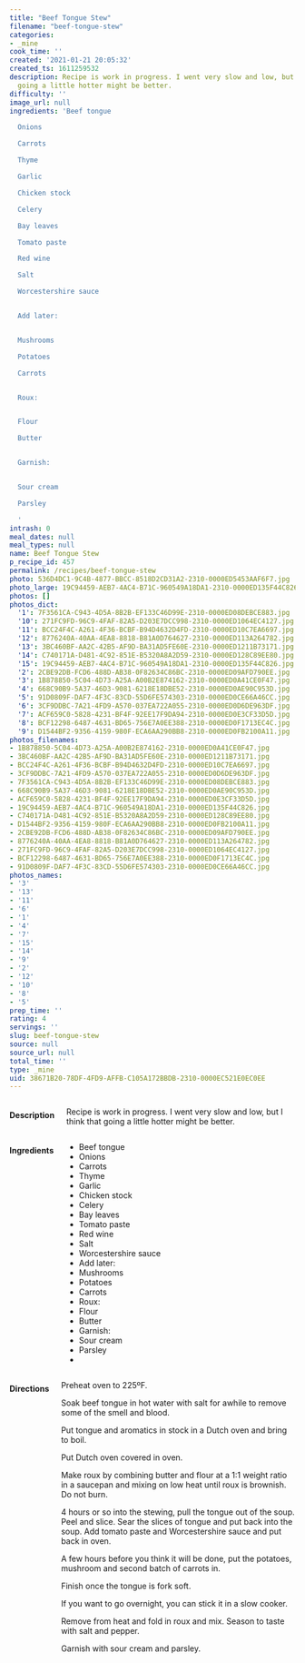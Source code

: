 ```yaml
---
title: "Beef Tongue Stew"
filename: "beef-tongue-stew"
categories:
- _mine
cook_time: ''
created: '2021-01-21 20:05:32'
created_ts: 1611259532
description: Recipe is work in progress. I went very slow and low, but I think that
  going a little hotter might be better.
difficulty: ''
image_url: null
ingredients: 'Beef tongue

  Onions

  Carrots

  Thyme

  Garlic

  Chicken stock

  Celery

  Bay leaves

  Tomato paste

  Red wine

  Salt

  Worcestershire sauce


  Add later:


  Mushrooms

  Potatoes

  Carrots


  Roux:


  Flour

  Butter


  Garnish:


  Sour cream

  Parsley

  '
intrash: 0
meal_dates: null
meal_types: null
name: Beef Tongue Stew
p_recipe_id: 457
permalink: /recipes/beef-tongue-stew
photo: 536D4DC1-9C4B-4877-BBCC-8518D2CD31A2-2310-0000ED5453AAF6F7.jpg
photo_large: 19C94459-AEB7-4AC4-B71C-960549A18DA1-2310-0000ED135F44C826.jpg
photos: []
photos_dict:
  '1': 7F3561CA-C943-4D5A-8B2B-EF133C46D99E-2310-0000ED08DEBCE883.jpg
  '10': 271FC9FD-96C9-4FAF-82A5-D203E7DCC998-2310-0000ED1064EC4127.jpg
  '11': BCC24F4C-A261-4F36-BCBF-B94D4632D4FD-2310-0000ED10C7EA6697.jpg
  '12': 8776240A-40AA-4EA8-8818-B81A0D764627-2310-0000ED113A264782.jpg
  '13': 3BC460BF-AA2C-42B5-AF9D-BA31AD5FE60E-2310-0000ED1211B73171.jpg
  '14': C740171A-D481-4C92-851E-B5320A8A2D59-2310-0000ED128C89EE80.jpg
  '15': 19C94459-AEB7-4AC4-B71C-960549A18DA1-2310-0000ED135F44C826.jpg
  '2': 2CBE92DB-FCD6-488D-AB38-0F82634C86BC-2310-0000ED09AFD790EE.jpg
  '3': 1B878850-5C04-4D73-A25A-A00B2E874162-2310-0000ED0A41CE0F47.jpg
  '4': 668C90B9-5A37-46D3-9081-6218E18DBE52-2310-0000ED0AE90C953D.jpg
  '5': 91D0809F-DAF7-4F3C-83CD-55D6FE574303-2310-0000ED0CE66A46CC.jpg
  '6': 3CF9DDBC-7A21-4FD9-A570-037EA722A055-2310-0000ED0D6DE963DF.jpg
  '7': ACF659C0-5828-4231-BF4F-92EE17F9DA94-2310-0000ED0E3CF33D5D.jpg
  '8': BCF12298-6487-4631-BD65-756E7A0EE388-2310-0000ED0F1713EC4C.jpg
  '9': D1544BF2-9356-4159-980F-ECA6AA290BB8-2310-0000ED0FB2100A11.jpg
photos_filenames:
- 1B878850-5C04-4D73-A25A-A00B2E874162-2310-0000ED0A41CE0F47.jpg
- 3BC460BF-AA2C-42B5-AF9D-BA31AD5FE60E-2310-0000ED1211B73171.jpg
- BCC24F4C-A261-4F36-BCBF-B94D4632D4FD-2310-0000ED10C7EA6697.jpg
- 3CF9DDBC-7A21-4FD9-A570-037EA722A055-2310-0000ED0D6DE963DF.jpg
- 7F3561CA-C943-4D5A-8B2B-EF133C46D99E-2310-0000ED08DEBCE883.jpg
- 668C90B9-5A37-46D3-9081-6218E18DBE52-2310-0000ED0AE90C953D.jpg
- ACF659C0-5828-4231-BF4F-92EE17F9DA94-2310-0000ED0E3CF33D5D.jpg
- 19C94459-AEB7-4AC4-B71C-960549A18DA1-2310-0000ED135F44C826.jpg
- C740171A-D481-4C92-851E-B5320A8A2D59-2310-0000ED128C89EE80.jpg
- D1544BF2-9356-4159-980F-ECA6AA290BB8-2310-0000ED0FB2100A11.jpg
- 2CBE92DB-FCD6-488D-AB38-0F82634C86BC-2310-0000ED09AFD790EE.jpg
- 8776240A-40AA-4EA8-8818-B81A0D764627-2310-0000ED113A264782.jpg
- 271FC9FD-96C9-4FAF-82A5-D203E7DCC998-2310-0000ED1064EC4127.jpg
- BCF12298-6487-4631-BD65-756E7A0EE388-2310-0000ED0F1713EC4C.jpg
- 91D0809F-DAF7-4F3C-83CD-55D6FE574303-2310-0000ED0CE66A46CC.jpg
photos_names:
- '3'
- '13'
- '11'
- '6'
- '1'
- '4'
- '7'
- '15'
- '14'
- '9'
- '2'
- '12'
- '10'
- '8'
- '5'
prep_time: ''
rating: 4
servings: ''
slug: beef-tongue-stew
source: null
source_url: null
total_time: ''
type: _mine
uid: 38671B20-78DF-4FD9-AFFB-C105A172BBDB-2310-0000EC521E0EC0EE
---
```

<div class="large-8 medium-7 columns" id="writeup">		<h4 id="description">Description</h4>
<div class="box box-description content"><p>Recipe is work in progress. I went very slow and low, but I think that going a little hotter might be better.</p>
</div>	</div><!-- #writeup -->
</div><!-- #row-one -->
<div class="row" id="row-two">	<div class="medium-4 small-5 columns"><h4 id="ingredients">Ingredients</h4><div class="box box-ingredients content"><ul>
<li>Beef tongue</li>
<li>Onions</li>
<li>Carrots</li>
<li>Thyme</li>
<li>Garlic</li>
<li>Chicken stock</li>
<li>Celery</li>
<li>Bay leaves</li>
<li>Tomato paste</li>
<li>Red wine</li>
<li>Salt</li>
<li>Worcestershire sauce</li>
<li>Add later:</li>
<li>Mushrooms</li>
<li>Potatoes</li>
<li>Carrots</li>
<li>Roux:</li>
<li>Flour</li>
<li>Butter</li>
<li>Garnish:</li>
<li>Sour cream</li>
<li>Parsley</li>
<li></li>
</ul>
</div>	</div>	<div class="medium-6 small-7 columns"><h4 id="directions">Directions</h4><div class="box box-directions content"><p>Preheat oven to 225ºF.</p>
<p>Soak beef tongue in hot water with salt for awhile to remove some of the smell and blood.</p>
<p>Put tongue and aromatics in stock in a Dutch oven and bring to boil.</p>
<p>Put Dutch oven covered in oven.</p>
<p>Make roux by combining butter and flour at a 1:1 weight ratio in a saucepan and mixing on low heat until roux is brownish. Do not burn.</p>
<p>4 hours or so into the stewing, pull the tongue out of the soup. Peel and slice. Sear the slices of tongue and put back into the soup. Add tomato paste and Worcestershire sauce and put back in oven.</p>
<p>A few hours before you think it will be done, put the potatoes, mushroom and second batch of carrots in.</p>
<p>Finish once the tongue is fork soft.</p>
<p>If you want to go overnight, you can stick it in a slow cooker.</p>
<p>Remove from heat and fold in roux and mix. Season to taste with salt and pepper.</p>
<p>Garnish with sour cream and parsley.</p>
</div>	</div>	<div class="medium-2 columns" id="photo-sidebar">